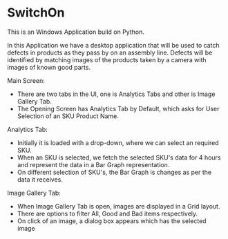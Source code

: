 # SwitchOn

This is an Windows Application build on Python. 

In this Application we have a desktop application that will be used to catch defects in products as
they pass by on an assembly line. Defects will be identified by matching images of the products
taken by a camera with images of known good parts.

Main Screen:
- There are two tabs in the UI, one is Analytics Tabs and other is Image Gallery Tab. 
- The Opening Screen has Analytics Tab by Default, which asks for User Selection of an SKU Product Name. 

Analytics Tab:
- Initially it is loaded with a drop-down, where we can select an required SKU.
- When an SKU is selected, we fetch the selected SKU's data for 4 hours and represent the data in a Bar Graph representation.
- On different selection of SKU's, the Bar Graph is changes as per the data it receives.

Image Gallery Tab:
- When Image Gallery Tab is open, images are displayed in a Grid layout.
- There are options to filter All, Good and Bad items respectively.
- On click of an image, a dialog box appears which has the selected image
